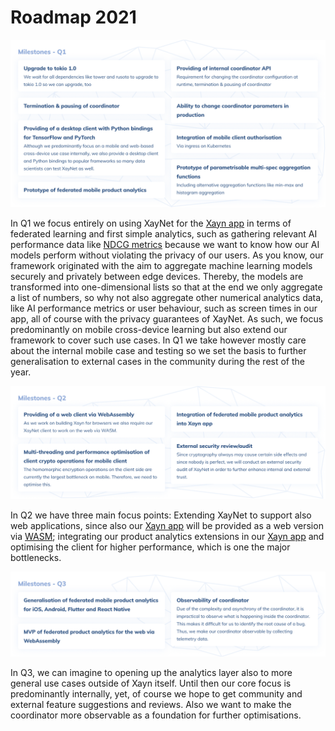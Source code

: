 # Roadmap 2021

![Roadmap Q1](./assets/roadmap_q1.png)

In Q1 we focus entirely on using XayNet for the [Xayn app] in terms of federated learning and
first simple analytics, such as gathering relevant AI performance data like [NDCG metrics]
because we want to know how our AI models perform without violating the privacy of our users.
As you know, our framework originated with the aim to aggregate machine learning models securely
and privately between edge devices. Thereby, the models are transformed into one-dimensional lists
so that at the end we only aggregate a list of numbers, so why not also aggregate other numerical
analytics data, like AI performance metrics or user behaviour, such as screen times in our app,
all of course with the privacy guarantees of XayNet. As such, we focus predominantly on mobile
cross-device learning but also extend our framework to cover such use cases. In Q1 we take however
mostly care about the internal mobile case and testing so we set the basis to further
generalisation to external cases in the community during the rest of the year.

![Roadmap Q2](./assets/roadmap_q2.png)

In Q2 we have three main focus points: Extending XayNet to support also web applications, since
also our [Xayn app] will be provided as a web version via [WASM]; integrating our product analytics
extensions in our [Xayn app] and optimising the client for higher performance, which is one the
major bottlenecks.

![Roadmap Q3](./assets/roadmap_q3.png)

In Q3, we can imagine to opening up the analytics layer also to more general use cases outside of
Xayn itself. Until then our core focus is predominantly internally, yet, of course we hope to get
community and external feature suggestions and reviews. Also we want to make the coordinator more
observable as a foundation for further optimisations.

[Xayn app]: https://www.xayn.com/
[NDCG metrics]: https://en.wikipedia.org/wiki/Discounted_cumulative_gain#Normalized_DCG
[WASM]: https://webassembly.org/
